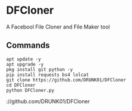 # DFCloner
A Facebool File Cloner and File Maker tool


## Commands
```
apt update -y
apt upgrade -y
pkg install git python -y
pip install requests bs4 lolcat
git clone https://github.com/DRUNK01/DFCloner
cd DFCloner
python DFCloner.py
```



://github.com/DRUNK01/DFCloner
